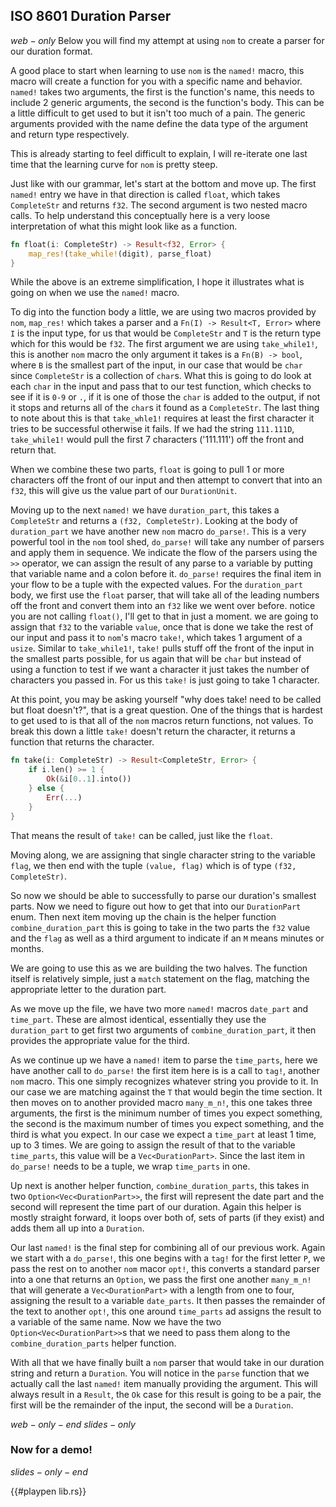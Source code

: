 ## ISO 8601 Duration Parser
$web-only$
Below you will find my attempt at using `nom` to create a parser for our duration format.

A good place to start when learning to use `nom` is the `named!` macro, this macro will create a function for you with a specific name and behavior. `named!` takes two arguments, the first is the function's name, this needs to include 2 generic arguments, the second is the function's body. This can be a little difficult to get used to but it isn't too much of a pain. The generic arguments provided with the name define the data type of the argument and return type respectively.

This is already starting to feel difficult to explain, I will re-iterate one last time that the learning curve for `nom` is pretty steep.

Just like with our grammar, let's start at the bottom and move up. The first `named!` entry we have in that direction is called `float`, which takes `CompleteStr` and returns `f32`. The second argument is two nested macro calls. To help understand this conceptually here is a very loose interpretation of what this might look like as a function.

```rust
fn float(i: CompleteStr) -> Result<f32, Error> {
    map_res!(take_while!(digit), parse_float)
}
```
While the above is an extreme simplification, I hope it illustrates what is going on when we use the `named!` macro.

To dig into the function body a little, we are using two macros provided by `nom`, `map_res!` which takes a parser and a `Fn(I) -> Result<T, Error>` where `I` is the input type, for us that would be `CompleteStr` and `T` is the return type which for this would be `f32`. The first argument we are using `take_while1!`, this is another `nom` macro the only argument it takes is a `Fn(B) -> bool`, where `B` is the smallest part of the input, in our case that would be `char` since `CompleteStr` is a collection of `char`s. What this is going to do look at each `char` in the input and pass that to our test function, which checks to see if it is `0-9` or `.`, if it is one of those the `char` is added to the output, if not it stops and returns all of the `char`s it found as a `CompleteStr`. The last thing to note about this is that `take_whle1!` requires at least the first character it tries to be successful otherwise it fails. If we had the string `111.111D`, `take_while1!` would pull the first 7 characters ('111.111') off the front and return that.

When we combine these two parts, `float` is going to pull 1 or more characters off the front of our input and then attempt to convert that into an `f32`, this will give us the value part of our `DurationUnit`.

Moving up to the next `named!` we have `duration_part`, this takes a `CompleteStr` and returns a `(f32, CompleteStr)`. Looking at the body of `duration_part` we have another new `nom` macro `do_parse!`. This is a very powerful tool in the `nom` tool shed, `do_parse!` will take any number of parsers and apply them in sequence. We indicate the flow of the parsers using the `>>` operator, we can assign the result of any parse to a variable by putting that variable name and a colon before it. `do_parse!` requires the final item in your flow to be a tuple with the expected values. For the `duration_part` body, we first use the `float` parser, that will take all of the leading numbers off the front and convert them into an `f32` like we went over before. notice you are not calling `float()`, I'll get to that in just a moment. we are going to assign that `f32` to the variable `value`, once that is done we take the rest of our input and pass it to `nom`'s macro `take!`, which takes 1 argument of a `usize`. Similar to `take_while1!`, `take!` pulls stuff off the front of the input in the smallest parts possible, for us again that will be `char` but instead of using a function to test if we want a character it just takes the number of characters you passed in. For us this `take!` is just going to take 1 character.

At this point, you may be asking yourself "why does take! need to be called but float doesn't?", that is a great question. One of the things that is hardest to get used to is that all of the `nom` macros return functions, not values. To break this down a little `take!` doesn't return the character, it returns a function that returns the character.

```rust
fn take(i: CompleteStr) -> Result<CompleteStr, Error> {
    if i.len() >= 1 {
        Ok(&i[0..1].into())
    } else {
        Err(...)
    }
}
```
That means the result of `take!` can be called, just like the `float`.

Moving along, we are assigning that single character string to the variable `flag`, we then end with the tuple `(value, flag)` which is of type `(f32, CompleteStr)`.

So now we should be able to successfully to parse our duration's smallest parts. Now we need to figure out how to get that into our `DurationPart` enum. Then next item moving up the chain is the helper function `combine_duration_part` this is going to take in the two parts the `f32` value and the `flag` as well as a third argument to indicate if an `M` means minutes or months.

We are going to use this as we are building the two halves. The function itself is relatively simple, just a `match` statement on the flag, matching the appropriate letter to the duration part.

As we move up the file, we have two more `named!` macros `date_part` and `time_part`. These are almost identical, essentially they use the `duration_part` to get first two arguments of `combine_duration_part`, it then provides the appropriate value for the third.

As we continue up we have a `named!` item to parse the `time_parts`, here we have another call to `do_parse!` the first item here is is a call to `tag!`, another `nom` macro. This one simply recognizes whatever string you provide to it. In our case we are matching against the `T` that would begin the time section. It then moves on to another provided macro `many_m_n!`, this one takes three arguments, the first is the minimum number of times you expect something, the second is the maximum number of times you expect something, and the third is what you expect. In our case we expect a `time_part` at least 1 time, up to 3 times. We are going to assign the result of that to the variable `time_parts`, this value will be a `Vec<DurationPart>`. Since the last item in `do_parse!` needs to be a tuple, we wrap `time_parts` in one.

Up next is another helper function, `combine_duration_parts`, this takes in two `Option<Vec<DurationPart>>`, the first will represent the date part and the second will represent the time part of our duration. Again this helper is mostly straight forward, it loops over both of, sets of parts (if they exist) and adds them all up into a `Duration`.

Our last `named!` is the final step for combining all of our previous work. Again we start with a `do_parse!`, this one begins with a `tag!` for the first letter `P`, we pass the rest on to another `nom` macor `opt!`, this converts a standard parser into a one that returns an `Option`, we pass the first one another `many_m_n!` that will generate a `Vec<DurationPart>` with a length from one to four, assigning the result to a variable `date_parts`. It then passes the remainder of the text to another `opt!`, this one around `time_parts` ad assigns the result to a variable of the same name. Now we have the two `Option<Vec<DurationPart>>`s that we need to pass them along to the `combine_duration_parts` helper function.

With all that we have finally built a `nom` parser that would take in our duration string and return a `Duration`. You will notice in the `parse` function that we actually call the last `named!` item manually providing the argument. This will always result in a `Result`, the `Ok` case for this result is going to be a pair, the first will be the remainder of the input, the second will be a `Duration`.

$web-only-end$
$slides-only$

### Now for a demo!

$slides-only-end$

{{#playpen lib.rs}}

<script>
(function() {
    var pp = getPlaypen();
    var mode = localStorage.getItem('presentation_mode');
    if (!pp) return;
    pp.classList.add('article-content');
    if (mode == 1) {
        pp.classList.add('not-presenting');
    } else if (mode == 0) {
        pp.classList.add('presenting');
    }

    function getPlaypen() {
        var cls = '.playpen';
        var pre = document.querySelectorAll(cls);
        if (!pre || pre.length < 1) return console.error('failed to find', cls);
        pre = pre[pre.length - 1];
        if (!pre || !pre.parentElement) return console.error('unknown structure of', cls);
        return pre.parentElement;
    }
})()
</script>
